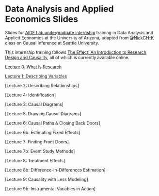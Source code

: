 # Data Analysis and Applied Economics Slides
Slides for [AIDE Lab undergraduate internship](https://aidelab.arizona.edu/internships) training in Data Analysis and Applied Economics at the University of Arizona, adapted from [@NickCH-K](https://github.com/NickCH-K) class on Causal Inference at Seattle University.

This internship training follows [The Effect: An Introduction to Research Design and Causality](https://theeffectbook.net/), all of which is currently available online.

[Lecture 0: What Is Research](http://44iggs44.github.io/CausalitySlides/Lecture_00_What_Is_Research.html)

[Lecture 1: Describing Variables](http://44iggs44.github.io/CausalitySlides/Lecture_01_Describing_Data.html)

[Lecture 2: Describing Relationships]

[Lecture 4: Identification]

[Lecture 3: Causal Diagrams]

[Lecture 5: Drawing Causal Diagrams]

[Lecture 6: Causal Paths & Closing Back Doors]

[Lecture 6b: Estimating Fixed Effects]

[Lecture 7: Finding Front Doors]

[Lecture 7b: Event Study Methods]

[Lecture 8: Treatment Effects]

[Lecture 8b: Difference-in-Differences Estimation]

[Lecture 9: Causality with Less Modeling]

[Lecture 9b: Instrumental Variables in Action]
